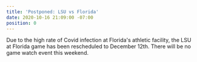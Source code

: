 ```yaml
---
title: 'Postponed: LSU vs Florida'
date: 2020-10-16 21:09:00 -07:00
position: 0
---
```


Due to the high rate of Covid infection at Florida's athletic facility, the LSU at Florida game has been rescheduled to December 12th. There will be no game watch event this weekend.